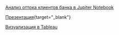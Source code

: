 [Анализ оттока клиентов банка в Jupiter Notebook](https://github.com/AlexSlobodskoj/Portfolio/blob/main/Bank_Churn/bank_churn.ipynb)

[Презентация](https://github.com/AlexSlobodskoj/Portfolio/blob/main/Bank_Churn/presentation_bank_churn.pdf){target="_blank"}

[Визуализация в Tableau](https://public.tableau.com/app/profile/alex.slobodskoj/viz/_17385912335970/sheet0)
